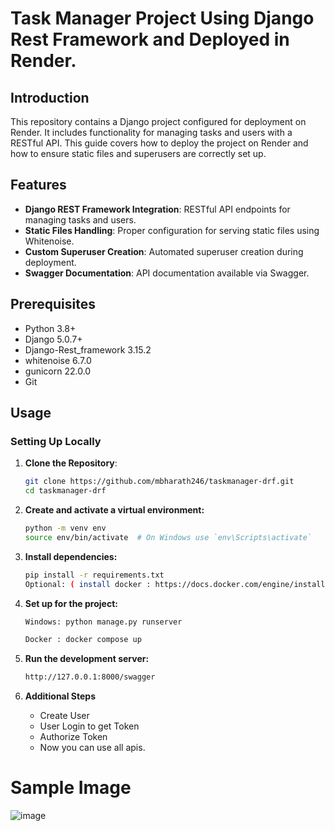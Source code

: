 # Task Manager Project Using Django Rest Framework and Deployed in Render.

## Introduction

This repository contains a Django project configured for deployment on Render. It includes functionality for managing tasks and users with a RESTful API. This guide covers how to deploy the project on Render and how to ensure static files and superusers are correctly set up.

## Features

- **Django REST Framework Integration**: RESTful API endpoints for managing tasks and users.
- **Static Files Handling**: Proper configuration for serving static files using Whitenoise.
- **Custom Superuser Creation**: Automated superuser creation during deployment.
- **Swagger Documentation**: API documentation available via Swagger.

## Prerequisites

- Python 3.8+
- Django 5.0.7+
- Django-Rest_framework 3.15.2
- whitenoise 6.7.0
- gunicorn 22.0.0
- Git

## Usage

### Setting Up Locally

1. **Clone the Repository**:
   ```bash
   git clone https://github.com/mbharath246/taskmanager-drf.git
   cd taskmanager-drf
   ```
2. **Create and activate a virtual environment:**
    ```bash
    python -m venv env
    source env/bin/activate  # On Windows use `env\Scripts\activate`
    ```
3. **Install dependencies:**
    ```bash
    pip install -r requirements.txt
    Optional: ( install docker : https://docs.docker.com/engine/install/ubuntu/)
    ```
4. **Set up for the project:**
    ```bash
    Windows: python manage.py runserver
    
    Docker : docker compose up
    ```
5. **Run the development server:**

    ```bash
    http://127.0.0.1:8000/swagger
    ```
6. **Additional Steps**
    - Create User
    - User Login to get Token
    - Authorize Token
    - Now you can use all apis.

# Sample Image

![image](https://github.com/user-attachments/assets/3a8aeb1b-46d1-4373-aefc-55dbce2dea5c)

